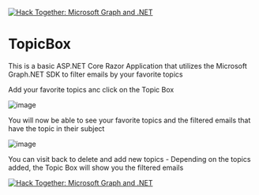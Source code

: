 [![Hack Together: Microsoft Graph and .NET](https://img.shields.io/badge/Microsoft%20-Hack--Together-orange?style=for-the-badge&logo=microsoft)](https://github.com/microsoft/hack-together)

# TopicBox
This is a basic ASP.NET Core Razor Application that utilizes the Microsoft Graph.NET SDK to filter emails by your favorite topics

Add your favorite topics anc click on the Topic Box

![image](https://user-images.githubusercontent.com/40687015/223735322-4a7a0d87-4ae3-4200-8678-c5350fed016c.png)

You will now be able to see your favorite topics and the filtered emails that have the topic in their subject

![image](https://user-images.githubusercontent.com/40687015/223735772-d73a9a4b-5843-4a46-81e6-5851665c8b9e.png)

You can visit back to delete and add new topics - Depending on the topics added, the Topic Box will show you the filtered emails

[![Hack Together: Microsoft Graph and .NET](https://img.shields.io/badge/Microsoft%20-Hack--Together-orange?style=for-the-badge&logo=microsoft)](https://github.com/microsoft/hack-together)
